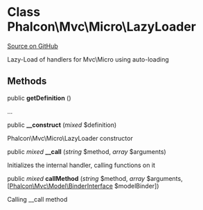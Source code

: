 # Class **Phalcon\\Mvc\\Micro\\LazyLoader**

<a href="https://github.com/phalcon/cphalcon/blob/master/phalcon/mvc/micro/lazyloader.zep" class="btn btn-default btn-sm">Source on GitHub</a>

Lazy-Load of handlers for Mvc\\Micro using auto-loading


## Methods
public  **getDefinition** ()

...


public  **__construct** (*mixed* $definition)

Phalcon\\Mvc\\Micro\\LazyLoader constructor



public *mixed* **__call** (*string* $method, *array* $arguments)

Initializes the internal handler, calling functions on it



public *mixed* **callMethod** (*string* $method, *array* $arguments, [[Phalcon\Mvc\Model\BinderInterface](/en/3.1/api/Phalcon_Mvc_Model_BinderInterface) $modelBinder])

Calling __call method



